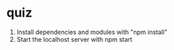 # quiz

1. Install dependencies and modules with "npm install"
2. Start the localhost server with npm start
